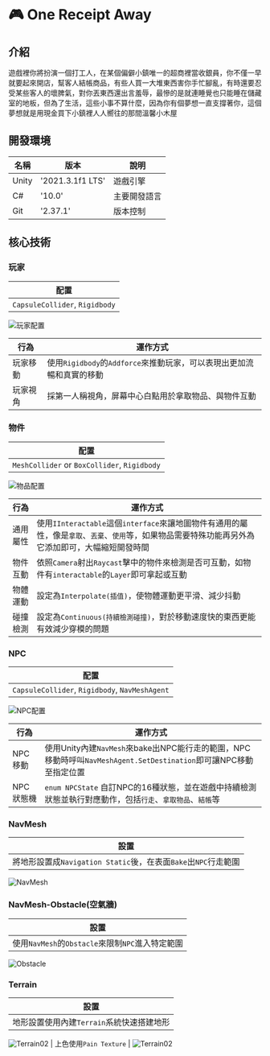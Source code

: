 # 🎮 One Receipt Away

## 介紹
遊戲裡你將扮演一個打工人，在某個偏僻小鎮唯一的超商裡當收銀員，你不僅一早就要起來開店，幫客人結帳商品，有些人買一大堆東西害你手忙腳亂，有時還要忍受某些客人的壞脾氣，對你丟東西還出言羞辱，最慘的是就連睡覺也只能睡在儲藏室的地板，但為了生活，這些小事不算什麼，因為你有個夢想一直支撐著你，這個夢想就是用現金買下小鎮裡人人嚮往的那間溫馨小木屋

## 開發環境
| 名稱 | 版本 | 說明 |
|------|------|------|
| Unity | '2021.3.1f1 LTS' | 遊戲引擎 |
| C# | '10.0' | 主要開發語言 |
| Git | '2.37.1' | 版本控制 |

## 核心技術
### 玩家
| 配置 |
|------|
| `CapsuleCollider`, `Rigidbody` |

![玩家配置](https://github.com/sean56787/TheRetrox/blob/main/README_IMG/%E7%8E%A9%E5%AE%B6%E9%85%8D%E7%BD%AE.png)

| 行為 | 運作方式 |
|------|------|
| 玩家移動 | 使用`Rigidbody`的`Addforce`來推動玩家，可以表現出更加流暢和真實的移動 |
| 玩家視角 | 採第一人稱視角，屏幕中心白點用於拿取物品、與物件互動 |

### 物件
| 配置 |
|------|
| `MeshCollider` or `BoxCollider`, `Rigidbody` |
![物品配置](https://github.com/sean56787/TheRetrox/blob/main/README_IMG/%E7%89%A9%E5%93%81.png)

| 行為 | 運作方式 |
|------|------|
| 通用屬性 | 使用`IInteractable`這個`interface`來讓地圖物件有通用的屬性，像是`拿取`、`丟棄`、`使用`等，如果物品需要特殊功能再另外為它添加即可，大幅縮短開發時間 |
| 物件互動 | 依照`Camera`射出`Raycast`擊中的物件來檢測是否可互動，如物件有`interactable`的`Layer`即可拿起或互動 |
| 物體運動 | 設定為`Interpolate(插值)`，使物體運動更平滑、減少抖動 | 
| 碰撞檢測 | 設定為`Continuous(持續檢測碰撞)`，對於移動速度快的東西更能有效減少穿模的問題 |

### NPC
| 配置 |
|------|
| `CapsuleCollider`, `Rigidbody`, `NavMeshAgent` |
![NPC配置](https://github.com/sean56787/TheRetrox/blob/main/README_IMG/NPC%E9%85%8D%E7%BD%AE.png)

| 行為 | 運作方式 |
|------|------|
| NPC移動 | 使用Unity內建`NavMesh`來bake出NPC能行走的範圍，NPC移動時呼叫`NavMeshAgent.SetDestination`即可讓NPC移動至指定位置 |
| NPC狀態機 | `enum NPCState` 自訂NPC的16種狀態，並在遊戲中持續檢測狀態並執行對應動作，包括`行走`、`拿取物品`、`結帳`等|

### NavMesh
| 設置 |
|------|
| 將地形設置成`Navigation Static`後，在表面`Bake`出`NPC`行走範圍 |
![NavMesh](https://github.com/sean56787/TheRetrox/blob/main/README_IMG/NavMesh.png)

### NavMesh-Obstacle(空氣牆)
| 設置 |
|------|
| 使用`NavMesh`的`Obstacle`來限制`NPC`進入特定範圍 |
![Obstacle](https://github.com/sean56787/TheRetrox/blob/main/README_IMG/NavMesh-obstacle.png)

### Terrain
| 設置 |
|------|
| 地形設置使用內建`Terrain`系統快速搭建地形 |
![Terrain02](https://github.com/sean56787/TheRetrox/blob/main/README_IMG/%E5%9C%B0%E5%BD%A202.png)
| 上色使用`Pain Texture` |
![Terrain02](https://github.com/sean56787/TheRetrox/blob/main/README_IMG/%E5%9C%B0%E5%BD%A203.png)















